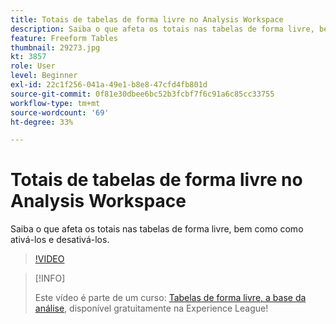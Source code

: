 ```yaml
---
title: Totais de tabelas de forma livre no Analysis Workspace
description: Saiba o que afeta os totais nas tabelas de forma livre, bem como como ativá-los e desativá-los.
feature: Freeform Tables
thumbnail: 29273.jpg
kt: 3857
role: User
level: Beginner
exl-id: 22c1f256-041a-49e1-b8e8-47cfd4fb801d
source-git-commit: 0f81e30dbee6bc52b3fcbf7f6c91a6c85cc33755
workflow-type: tm+mt
source-wordcount: '69'
ht-degree: 33%

---
```


# Totais de tabelas de forma livre no Analysis Workspace

Saiba o que afeta os totais nas tabelas de forma livre, bem como como ativá-los e desativá-los.

>[!VIDEO](https://video.tv.adobe.com/v/29273/?quality=12&learn=on)

>[!INFO]
>
> Este vídeo é parte de um curso: [Tabelas de forma livre, a base da análise](https://experienceleague.adobe.com/?recommended=Analytics-U-1-2020.3&amp;lang=pt-BR), disponível gratuitamente na Experience League!
